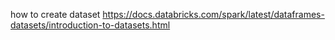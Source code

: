 

how to create dataset
https://docs.databricks.com/spark/latest/dataframes-datasets/introduction-to-datasets.html
